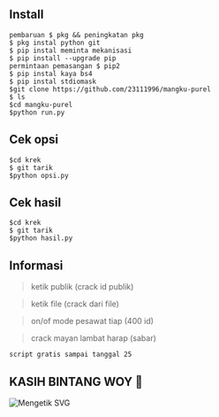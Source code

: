 ## Install
```
pembaruan $ pkg && peningkatan pkg
$ pkg instal python git
$ pip instal meminta mekanisasi
$ pip install --upgrade pip
permintaan pemasangan $ pip2
$ pip instal kaya bs4
$ pip instal stdiomask
$git clone https://github.com/23111996/mangku-purel
$ ls
$cd mangku-purel
$python run.py
```
## Cek opsi
```
$cd krek
$ git tarik
$python opsi.py
```
## Cek hasil
```
$cd krek
$ git tarik
$python hasil.py
```
## Informasi
> ketik publik (crack id publik)

> ketik file (crack dari file)

> on/of mode pesawat tiap (400 id)

> crack mayan lambat harap (sabar)
```
script gratis sampai tanggal 25
```
## KASIH BINTANG WOY 🌟
![Mengetik SVG](https://readme-typing-svg.herokuapp.com?lines=Selamat+Bersenang-senang....!+)
